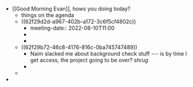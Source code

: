 - [[Good Morning Evan]], hows you doing today?
	- things on the agenda
	- ((62f29d2d-a967-402b-a172-3c6f5cf4802c))
		- meeting-date:: 2022-08-10T11:00
		-
		-
	- ((62f29b72-46c8-4176-816c-0ba745747489))
		- Naim slacked me about background check stuff --- is by time I get access, the project going to be over? *shrug*
		-
	-
-